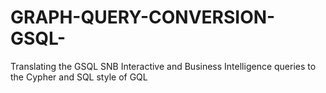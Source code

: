 # GRAPH-QUERY-CONVERSION-GSQL-
Translating the GSQL SNB Interactive and Business Intelligence queries to the Cypher and SQL style of GQL
